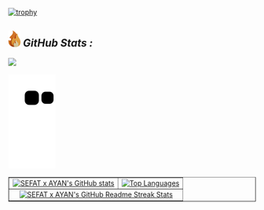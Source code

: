 <a href="https://github.com/SEFAT-AYAN"><img title="trophy" src="https://github-profile-trophy.vercel.app/?username=SEFAT-AYAN&theme=monokai"></a>
 
<h2> <img width="25" src="https://github.com/DalpatRathore/dalpatrathore/blob/main/assets/icons/icon-stats.png" /><i> GitHub Stats :</i></h2> 
<table border="1">
  <tr>
    <td valign="top"><a href="https://github.com/SEFAT-AYAN/github-readme-stats"> <img src="https://github-readme-stats.vercel.app/api?username=SEFAT-AYAN&count_private=true&show_icons=true&icon_color=FFA500&title_color=f4791f&bg_color=0,03071e,0F2027,03071e&text_color=abcdef&border_radius=10" alt ="SEFAT x AYAN's GitHub stats"/></td> </a>
    <td valign="top"> <a href="https://github.com/SEFAT-AYAN/github-readme-stats"> <img src="https://github-readme-stats.vercel.app/api/top-langs/?username=SEFAT-AYAN&layout=compact&langs_count=10" alt ="Top Languages"/></td>
    </a>
  </tr>
   <tr>
    <td colspan="2" align="center"> <a href="https://git.io/streak-stats"> <img src="http://github-readme-streak-stats.herokuapp.com?user=SEFAT-AYAN&hide_border=true&background=f6f8fa&stroke=001427&ring=e36414&fire=e36414&currStreakNum=03045e&sideNums=03045e&currStreakLabel=03045e&sideLabels=240046&dates=fb5607&date_format=j%20M%5B%20Y%5D" alt ="SEFAT x AYAN's GitHub Readme Streak Stats"/> </a>  </td>

</p>

![](https://github-profile-summary-cards.vercel.app/api/cards/profile-details?username=SEFAT-AYAN&theme=vue)

<img src="https://raw.githubusercontent.com/msoftware/msoftware/output/github-contribution-grid-snake.svg" />
